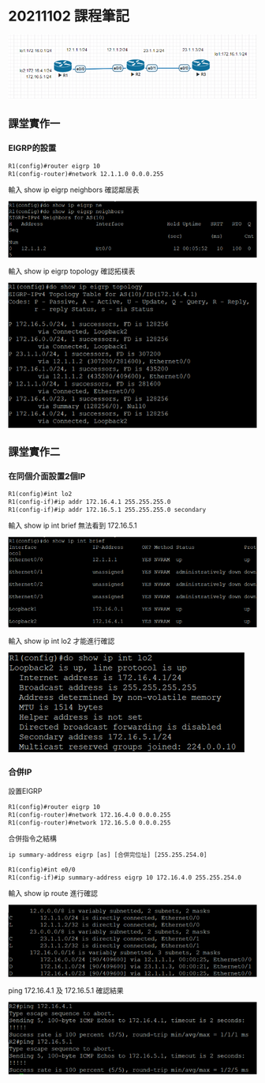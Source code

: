 # 20211102 課程筆記
![實作](../image/1102_01.png)
## 課堂實作一
### EIGRP的設置
```
R1(config)#router eigrp 10
R1(config-router)#network 12.1.1.0 0.0.0.255
```
輸入 show ip eigrp neighbors 確認鄰居表

![實作](../image/1102_02.png)

輸入 show ip eigrp topology 確認拓樸表

![實作](../image/1102_03.png)
## 課堂實作二
### 在同個介面設置2個IP
```
R1(config)#int lo2
R1(config-if)#ip addr 172.16.4.1 255.255.255.0
R1(config-if)#ip addr 172.16.5.1 255.255.255.0 secondary
```
輸入 show ip int brief 無法看到 172.16.5.1

![實作](../image/1102_04.png)

輸入 show ip int lo2 才能進行確認

![實作](../image/1102_05.png)
### 合併IP
設置EIGRP
```
R1(config)#router eigrp 10
R1(config-router)#network 172.16.4.0 0.0.0.255
R1(config-router)#network 172.16.5.0 0.0.0.255
```
合併指令之結構
```
ip summary-address eigrp [as] [合併完位址] [255.255.254.0]
```
```
R1(config)#int e0/0
R1(config-if)#ip summary-address eigrp 10 172.16.4.0 255.255.254.0
```
輸入 show ip route 進行確認

![實作](../image/1102_06.png)

ping 172.16.4.1 及 172.16.5.1 確認結果

![實作](../image/1102_07.png)